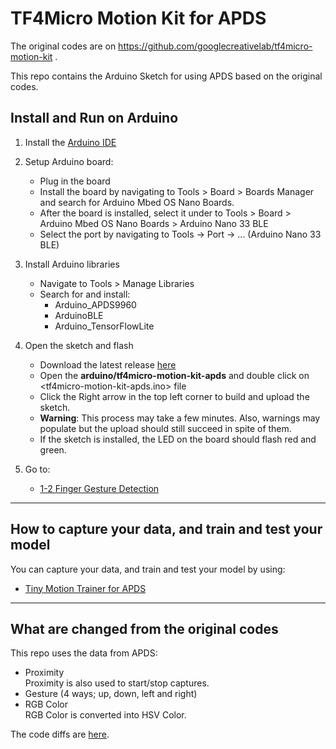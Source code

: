 # TF4Micro Motion Kit for APDS

The original codes are on https://github.com/googlecreativelab/tf4micro-motion-kit .

This repo contains the Arduino Sketch for using APDS based on the original codes.

## Install and Run on Arduino

1. Install the [Arduino IDE ](https://www.arduino.cc/en/software "Arduino IDE")

1. Setup Arduino board:
    - Plug in the board
    - Install the board by navigating to Tools > Board > Boards Manager and search for  Arduino Mbed OS Nano Boards.
    - After the board is installed, select it under to Tools > Board >  Arduino Mbed OS Nano Boards > Arduino Nano 33 BLE
    - Select the port by navigating to Tools -> Port -> ... (Arduino Nano 33 BLE)

1. Install Arduino libraries 
    - Navigate to Tools > Manage Libraries
    - Search for and install:  
        - Arduino_APDS9960  
        - ArduinoBLE  
        - Arduino_TensorFlowLite

1. Open the sketch and flash
    - Download the latest release [here](https://github.com/kuromusha/tf4micro-motion-kit-apds/releases/latest)
    - Open the **arduino/tf4micro-motion-kit-apds** <folder> and double click on <tf4micro-motion-kit-apds.ino> file
    - Click the Right arrow in the top left corner to build and upload the sketch.  
    - **Warning**: This process may take a few minutes. Also, warnings may populate but the upload should still succeed in spite of them.
    - If the sketch is installed, the LED on the board should flash red and green. 

1. Go to:
    - [1-2 Finger Gesture Detection](https://github.com/kuromusha/1-2-finger-gesture-detection)

---

## How to capture your data, and train and test your model

You can capture your data, and train and test your model by using:

- [Tiny Motion Trainer for APDS](https://github.com/kuromusha/tiny-motion-trainer-apds)

---

## What are changed from the original codes

This repo uses the data from APDS:

- Proximity  
Proximity is also used to start/stop captures.
- Gesture (4 ways; up, down, left and right)
- RGB Color  
RGB Color is converted into HSV Color.



The code diffs are [here](https://github.com/kuromusha/tf4micro-motion-kit-apds/compare/cec82953a03d95b9353997d06d9455e829b0312c..master).
